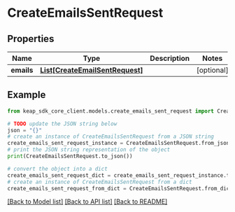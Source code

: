 # CreateEmailsSentRequest


## Properties

Name | Type | Description | Notes
------------ | ------------- | ------------- | -------------
**emails** | [**List[CreateEmailSentRequest]**](CreateEmailSentRequest.md) |  | [optional] 

## Example

```python
from keap_sdk_core_client.models.create_emails_sent_request import CreateEmailsSentRequest

# TODO update the JSON string below
json = "{}"
# create an instance of CreateEmailsSentRequest from a JSON string
create_emails_sent_request_instance = CreateEmailsSentRequest.from_json(json)
# print the JSON string representation of the object
print(CreateEmailsSentRequest.to_json())

# convert the object into a dict
create_emails_sent_request_dict = create_emails_sent_request_instance.to_dict()
# create an instance of CreateEmailsSentRequest from a dict
create_emails_sent_request_from_dict = CreateEmailsSentRequest.from_dict(create_emails_sent_request_dict)
```
[[Back to Model list]](../README.md#documentation-for-models) [[Back to API list]](../README.md#documentation-for-api-endpoints) [[Back to README]](../README.md)


